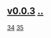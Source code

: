 ## [v0.0.3](https://github.com/littleflute/Songs/edit/master/i/readme.md) [..](..)
[34](34) [35](35)
